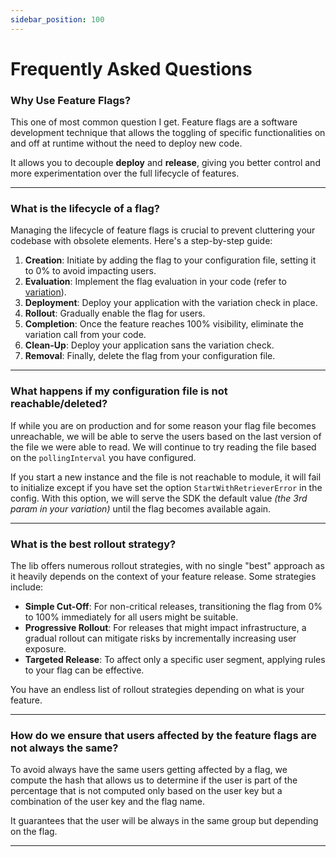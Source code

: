 ```yaml
---
sidebar_position: 100
---
```

# Frequently Asked Questions

### Why Use Feature Flags?
This one of most common question I get.
Feature flags are a software development technique that allows the toggling of specific functionalities on and off at runtime without the need to deploy new code.

It allows you to decouple **deploy** and **release**, giving you better control and more experimentation over the full lifecycle of features.

---

### What is the lifecycle of a flag?
Managing the lifecycle of feature flags is crucial to prevent cluttering your codebase with obsolete elements. Here's a step-by-step guide:

1. **Creation**: Initiate by adding the flag to your configuration file, setting it to 0% to avoid impacting users.
2. **Evaluation**: Implement the flag evaluation in your code (refer to [variation](./go_module/target_user.md#variation)).
3. **Deployment**: Deploy your application with the variation check in place.
4. **Rollout**: Gradually enable the flag for users.
5. **Completion**: Once the feature reaches 100% visibility, eliminate the variation call from your code.
6. **Clean-Up**: Deploy your application sans the variation check.
7. **Removal**: Finally, delete the flag from your configuration file.

---

### What happens if my configuration file is not reachable/deleted?
If while you are on production and for some reason your flag file becomes unreachable, we will be able to serve the users based on the last version of the file we were able to read. We will continue to try reading the file based on the `pollingInterval` you have configured.

If you start a new instance and the file is not reachable to module, it will fail to initialize except if you have set the option `StartWithRetrieverError` in the config. With this option, we will serve the SDK the default value *(the 3rd param in your variation)* until the flag becomes available again.

---

### What is the best rollout strategy?
The lib offers numerous rollout strategies, with no single "best" approach as it heavily depends on the context of your feature release. 
Some strategies include:

- **Simple Cut-Off**: For non-critical releases, transitioning the flag from 0% to 100% immediately for all users might be suitable.
- **Progressive Rollout**: For releases that might impact infrastructure, a gradual rollout can mitigate risks by incrementally increasing user exposure.
- **Targeted Release**: To affect only a specific user segment, applying rules to your flag can be effective.

You have an endless list of rollout strategies depending on what is your feature.

---

### How do we ensure that users affected by the feature flags are not always the same?

To avoid always have the same users getting affected by a flag, we compute the hash that allows us to determine if the user is part of the percentage that is not computed only based on the user key but a combination of the user key and the flag name.

It guarantees that the user will be always in the same group but depending on the flag.

---
